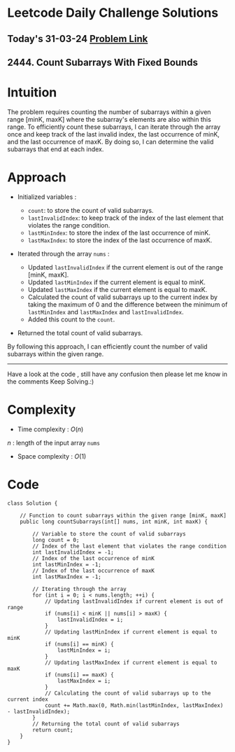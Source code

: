 # Leetcode Daily Challenge Solutions

## Today's 31-03-24 [Problem Link](https://leetcode.com/problems/count-subarrays-with-fixed-bounds/description/?envType=daily-question&envId=2024-03-31)
## 2444. Count Subarrays With Fixed Bounds

# Intuition
<!-- Describe your first thoughts on how to solve this problem. -->
The problem requires counting the number of subarrays within a given range [minK, maxK] where the subarray's elements are also within this range. To efficiently count these subarrays, I can iterate through the array once and keep track of the last invalid index, the last occurrence of minK, and the last occurrence of maxK. By doing so, I can determine the valid subarrays that end at each index.

# Approach
<!-- Describe your approach to solving the problem. -->

- Initialized variables :
   - `count`: to store the count of valid subarrays.
   - `lastInvalidIndex`: to keep track of the index of the last element that violates the range condition.
   - `lastMinIndex`: to store the index of the last occurrence of minK.
   - `lastMaxIndex`: to store the index of the last occurrence of maxK.

- Iterated through the array `nums` :
   - Updated `lastInvalidIndex` if the current element is out of the range [minK, maxK].
   - Updated `lastMinIndex` if the current element is equal to minK.
   - Updated `lastMaxIndex` if the current element is equal to maxK.
   - Calculated the count of valid subarrays up to the current index by taking the maximum of 0 and the difference between the minimum of `lastMinIndex` and `lastMaxIndex` and `lastInvalidIndex`.
   - Added this count to the `count`.

- Returned the total count of valid subarrays.

By following this approach, I can efficiently count the number of valid subarrays within the given range.

--- 
Have a look at the code , still have any confusion then please let me know in the comments
Keep Solving.:)
# Complexity
- Time complexity : $O(n)$
<!-- Add your time complexity here, e.g. $$O(n)$$ -->
$n$ : length of the input array `nums`
- Space complexity : $O(1)$
<!-- Add your space complexity here, e.g. $$O(n)$$ -->

# Code
```
class Solution {

    // Function to count subarrays within the given range [minK, maxK]
    public long countSubarrays(int[] nums, int minK, int maxK) {

        // Variable to store the count of valid subarrays
        long count = 0;
        // Index of the last element that violates the range condition
        int lastInvalidIndex = -1;
        // Index of the last occurrence of minK
        int lastMinIndex = -1;
        // Index of the last occurrence of maxK
        int lastMaxIndex = -1;

        // Iterating through the array
        for (int i = 0; i < nums.length; ++i) {
            // Updating lastInvalidIndex if current element is out of range
            if (nums[i] < minK || nums[i] > maxK) {
                lastInvalidIndex = i;
            }
            // Updating lastMinIndex if current element is equal to minK
            if (nums[i] == minK) {
                lastMinIndex = i;
            }
            // Updating lastMaxIndex if current element is equal to maxK
            if (nums[i] == maxK) {
                lastMaxIndex = i;
            }
            // Calculating the count of valid subarrays up to the current index
            count += Math.max(0, Math.min(lastMinIndex, lastMaxIndex) - lastInvalidIndex);
        }
        // Returning the total count of valid subarrays
        return count;
    }
}
```